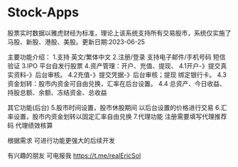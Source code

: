 # Stock-Apps
股票实时数据以雅虎财经为标准，理论上该系统支持所有交易股市，系统仅实施了 马股、新股、港股、美股。更新日期:2023-06-25

主要功能介绍：
1.支持 英文/繁体中文
2.注册/登录 支持电子邮件/手机号码 短信验证
3.IPO 平台自发行股票
4.资产管理：开户、充值、提现、
4.1开户-》提交真实资料-》后台审核。
4.2充值-》提交凭据-》后台审核；提现 绑定银行卡。
4.3资金划转：股市内资金可自由兑换，汇率在后台设置。
4.4 总资产、今日收益、持股总额、余额、冻结资金、总收益

其它功能(后台)
5.股市时间设置，股市休股期间 以后台设置的价格进行交易
6.汇率设置，股市内资金划转以固定汇率自由兑换
7.代理功能 注册需要填写代理推荐码 代理绩效核算

根据需求 可进行功能更强大的后续开发

有兴趣的朋友 可电报我 https://t.me/realEricSol
